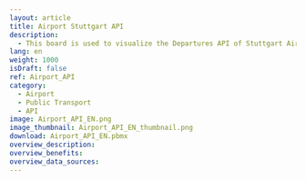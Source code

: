 ```yaml
---
layout: article
title: Airport Stuttgart API
description: 
  - This board is used to visualize the Departures API of Stuttgart Airport.
lang: en
weight: 1000
isDraft: false
ref: Airport_API
category:
  - Airport
  - Public Transport
  - API
image: Airport_API_EN.png
image_thumbnail: Airport_API_EN_thumbnail.png
download: Airport_API_EN.pbmx
overview_description:
overview_benefits:
overview_data_sources:
---
```


